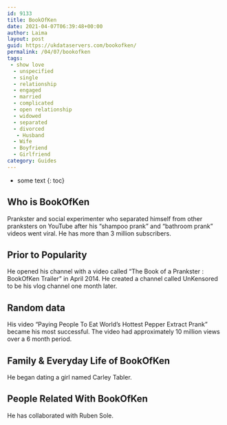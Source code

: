 ```yaml
---
id: 9133
title: BookOfKen
date: 2021-04-07T06:39:48+00:00
author: Laima
layout: post
guid: https://ukdataservers.com/bookofken/
permalink: /04/07/bookofken
tags:
 - show love
  - unspecified
  - single
  - relationship
  - engaged
  - married
  - complicated
  - open relationship
  - widowed
  - separated
  - divorced
   - Husband
  - Wife
  - Boyfriend
  - Girlfriend
category: Guides
---
```


* some text
{: toc}


## Who is BookOfKen
                  
                  
                  
Prankster and social experimenter who separated himself from other pranksters on YouTube after his &#8220;shampoo prank&#8221; and &#8220;bathroom prank&#8221; videos went viral. He has more than 3 million subscribers.
                  
              
            
              
            
                
                
                
## Prior to Popularity
                  
                  
                  
He opened his channel with a video called &#8220;The Book of a Prankster : BookOfKen Trailer&#8221; in April 2014. He created a channel called UnKensored to be his vlog channel one month later.
                  
              
            
              
            
                
                
                
## Random data
                  
                  
                  
His video &#8220;Paying People To Eat World&#8217;s Hottest Pepper Extract Prank&#8221; became his most successful. The video had approximately 10 million views over a 6 month period.
                  
              
            
              
            
                
                
                
## Family & Everyday Life of BookOfKen
                  
                  
                  
He began dating a girl named Carley Tabler.
                  
              
            
              
            
                
                
                
## People Related With BookOfKen
                  
                  
                  
He has collaborated with Ruben Sole.
                  
              
            
              
            
                
              
            
              
              
            
            
              
            
          
          
          